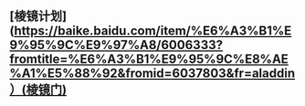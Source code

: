 ## [棱镜计划](https://baike.baidu.com/item/%E6%A3%B1%E9%95%9C%E9%97%A8/6006333?fromtitle=%E6%A3%B1%E9%95%9C%E8%AE%A1%E5%88%92&fromid=6037803&fr=aladdin）(棱镜门)
